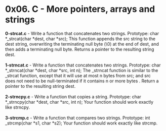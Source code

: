 # 0x06. C - More pointers, arrays and strings<br/>
**0-strcat.c** - Write a function that concatenates two strings. Prototype: char *_strcat(char *dest, char *src); This function appends the src string to the dest string, overwriting the terminating null byte (\0) at the end of dest, and then adds a terminating null byte. Returns a pointer to the resulting string dest.<br/><br/>
**1-strncat.c** - Write a function that concatenates two strings. Prototype: char *_strncat(char *dest, char *src, int n); The _strncat function is similar to the _strcat function, except that it will use at most n bytes from src; and src does not need to be null-terminated if it contains n or more bytes
. Return a pointer to the resulting string dest.<br/><br/>
**2-strncpy.c** - Write a function that copies a string. Prototype: char *_strncpy(char *dest, char *src, int n); Your function should work exactly like strncpy.<br/><br/>
**3-strcmp.c** - Write a function that compares two strings. Prototype: int _strcmp(char *s1, char *s2); Your function should work exactly like strcmp.<br/><br/>
